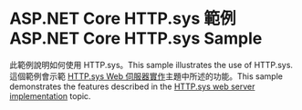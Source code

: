 # <a name="aspnet-core-httpsys-sample"></a><span data-ttu-id="a0835-101">ASP.NET Core HTTP.sys 範例</span><span class="sxs-lookup"><span data-stu-id="a0835-101">ASP.NET Core HTTP.sys Sample</span></span>

<span data-ttu-id="a0835-102">此範例說明如何使用 HTTP.sys。</span><span class="sxs-lookup"><span data-stu-id="a0835-102">This sample illustrates the use of HTTP.sys.</span></span> <span data-ttu-id="a0835-103">這個範例會示範 [HTTP.sys Web 伺服器實作](https://docs.microsoft.com/aspnet/core/fundamentals/servers/httpsys)主題中所述的功能。</span><span class="sxs-lookup"><span data-stu-id="a0835-103">This sample demonstrates the features described in the [HTTP.sys web server implementation](https://docs.microsoft.com/aspnet/core/fundamentals/servers/httpsys) topic.</span></span>
